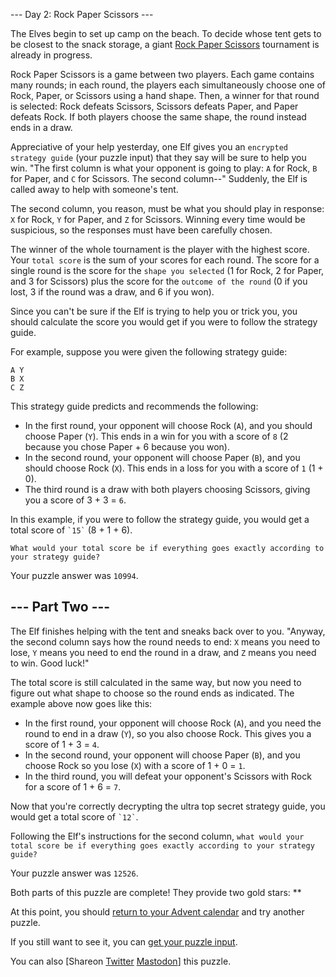 \--- Day 2: Rock Paper Scissors ---

The Elves begin to set up camp on the beach. To decide whose tent gets to be closest to the snack storage, a giant [Rock Paper Scissors](https://en.wikipedia.org/wiki/Rock_paper_scissors) tournament is already in progress.

Rock Paper Scissors is a game between two players. Each game contains many rounds; in each round, the players each simultaneously choose one of Rock, Paper, or Scissors using a hand shape. Then, a winner for that round is selected: Rock defeats Scissors, Scissors defeats Paper, and Paper defeats Rock. If both players choose the same shape, the round instead ends in a draw.

Appreciative of your help yesterday, one Elf gives you an `encrypted strategy guide` (your puzzle input) that they say will be sure to help you win. "The first column is what your opponent is going to play: `A` for Rock, `B` for Paper, and `C` for Scissors. The second column--" Suddenly, the Elf is called away to help with someone's tent.

The second column, you reason, must be what you should play in response: `X` for Rock, `Y` for Paper, and `Z` for Scissors. Winning every time would be suspicious, so the responses must have been carefully chosen.

The winner of the whole tournament is the player with the highest score. Your `total score` is the sum of your scores for each round. The score for a single round is the score for the `shape you selected` (1 for Rock, 2 for Paper, and 3 for Scissors) plus the score for the `outcome of the round` (0 if you lost, 3 if the round was a draw, and 6 if you won).

Since you can't be sure if the Elf is trying to help you or trick you, you should calculate the score you would get if you were to follow the strategy guide.

For example, suppose you were given the following strategy guide:

```
A Y
B X
C Z
```

This strategy guide predicts and recommends the following:

-   In the first round, your opponent will choose Rock (`A`), and you should choose Paper (`Y`). This ends in a win for you with a score of `8` (2 because you chose Paper + 6 because you won).
-   In the second round, your opponent will choose Paper (`B`), and you should choose Rock (`X`). This ends in a loss for you with a score of `1` (1 + 0).
-   The third round is a draw with both players choosing Scissors, giving you a score of 3 + 3 = `6`.

In this example, if you were to follow the strategy guide, you would get a total score of ``` `15` ``` (8 + 1 + 6).

`What would your total score be if everything goes exactly according to your strategy guide?`

Your puzzle answer was `10994`.

\--- Part Two ---
-----------------

The Elf finishes helping with the tent and sneaks back over to you. "Anyway, the second column says how the round needs to end: `X` means you need to lose, `Y` means you need to end the round in a draw, and `Z` means you need to win. Good luck!"

The total score is still calculated in the same way, but now you need to figure out what shape to choose so the round ends as indicated. The example above now goes like this:

-   In the first round, your opponent will choose Rock (`A`), and you need the round to end in a draw (`Y`), so you also choose Rock. This gives you a score of 1 + 3 = `4`.
-   In the second round, your opponent will choose Paper (`B`), and you choose Rock so you lose (`X`) with a score of 1 + 0 = `1`.
-   In the third round, you will defeat your opponent's Scissors with Rock for a score of 1 + 6 = `7`.

Now that you're correctly decrypting the ultra top secret strategy guide, you would get a total score of ``` `12` ```.

Following the Elf's instructions for the second column, `what would your total score be if everything goes exactly according to your strategy guide?`

Your puzzle answer was `12526`.

Both parts of this puzzle are complete! They provide two gold stars: \*\*

At this point, you should [return to your Advent calendar](/2022) and try another puzzle.

If you still want to see it, you can [get your puzzle input](2/input).

You can also \[Shareon [Twitter](https://twitter.com/intent/tweet?text=I%27ve+completed+%22Rock+Paper+Scissors%22+%2D+Day+2+%2D+Advent+of+Code+2022&url=https%3A%2F%2Fadventofcode%2Ecom%2F2022%2Fday%2F2&related=ericwastl&hashtags=AdventOfCode) [Mastodon](javascript:void(0);)\] this puzzle.